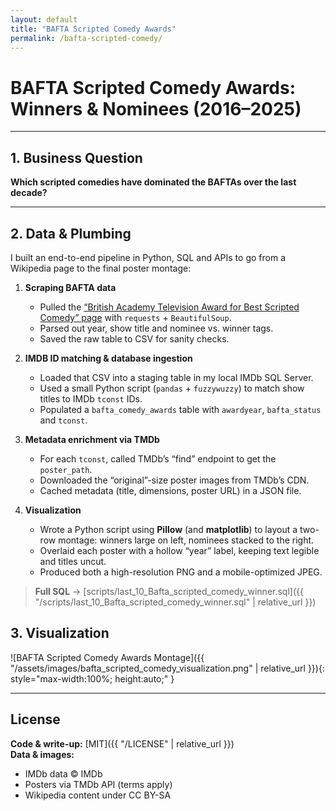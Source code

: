 ```yaml
---
layout: default
title: "BAFTA Scripted Comedy Awards"
permalink: /bafta-scripted-comedy/
---
```


# BAFTA Scripted Comedy Awards: Winners & Nominees (2016–2025)

---

## 1. Business Question  
**Which scripted comedies have dominated the BAFTAs over the last decade?**  

---

## 2. Data & Plumbing

I built an end-to-end pipeline in Python, SQL and APIs to go from a Wikipedia page to the final poster montage:

1. **Scraping BAFTA data**  
   - Pulled the [“British Academy Television Award for Best Scripted Comedy” page](https://en.wikipedia.org/wiki/British_Academy_Television_Award_for_Best_Scripted_Comedy) with `requests` + `BeautifulSoup`.  
   - Parsed out year, show title and nominee vs. winner tags.  
   - Saved the raw table to CSV for sanity checks.

2. **IMDB ID matching & database ingestion**  
   - Loaded that CSV into a staging table in my local IMDb SQL Server.  
   - Used a small Python script (`pandas` + `fuzzywuzzy`) to match show titles to IMDb `tconst` IDs.  
   - Populated a `bafta_comedy_awards` table with `awardyear`, `bafta_status` and `tconst`.

3. **Metadata enrichment via TMDb**  
   - For each `tconst`, called TMDb’s “find” endpoint to get the `poster_path`.  
   - Downloaded the “original”-size poster images from TMDb’s CDN.  
   - Cached metadata (title, dimensions, poster URL) in a JSON file.

4. **Visualization**  
   - Wrote a Python script using **Pillow** (and **matplotlib**) to layout a two-row montage: winners large on left, nominees stacked to the right.  
   - Overlaid each poster with a hollow “year” label, keeping text legible and titles uncut.  
   - Produced both a high-resolution PNG and a mobile-optimized JPEG.

> **Full SQL** → [scripts/last_10_Bafta_scripted_comedy_winner.sql]({{ "/scripts/last_10_Bafta_scripted_comedy_winner.sql" | relative_url }})  


## 3. Visualization

![BAFTA Scripted Comedy Awards Montage]({{ "/assets/images/bafta_scripted_comedy_visualization.png" | relative_url }}){: style="max-width:100%; height:auto;" }

---

## License

**Code & write-up:** [MIT]({{ "/LICENSE" | relative_url }})  
**Data & images:**  
- IMDb data © IMDb  
- Posters via TMDb API (terms apply)  
- Wikipedia content under CC BY-SA  

